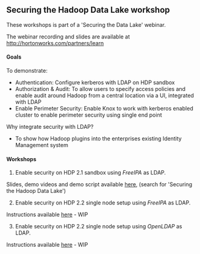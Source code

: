 ## Securing the Hadoop Data Lake workshop

These workshops is part of a 'Securing the Data Lake' webinar.

The webinar recording and slides are available at http://hortonworks.com/partners/learn

#### Goals 
To demonstrate: 
- Authentication: Configure kerberos with LDAP on HDP sandbox 
- Authorization & Audit: To allow users to specify access policies and enable audit around Hadoop from a central location via a UI, integrated with LDAP
- Enable Perimeter Security: Enable Knox to work with kerberos enabled cluster to enable perimeter security using single end point

Why integrate security with LDAP? 
 - To show how Hadoop plugins into the enterprises existing Identity Management system


#### Workshops

1. Enable security on HDP 2.1 sandbox using *FreeIPA* as LDAP. 

Slides, demo videos and demo script available [here](http://hortonworks.com/partners/learn), (search for 'Securing the Hadoop Data Lake')

2. Enable security on HDP 2.2 single node setup using *FreeIPA* as LDAP. 

Instructions available [here](https://github.com/abajwa-hw/security-workshops/blob/master/Security-workshop-HDP%202_2-seperateIPA.md) - WIP

3. Enable security on HDP 2.2 single node setup using *OpenLDAP* as LDAP. 

Instructions available [here](https://github.com/abajwa-hw/security-workshops/blob/master/Security-workshop-HDP%202_2-openLDAP.md) - WIP